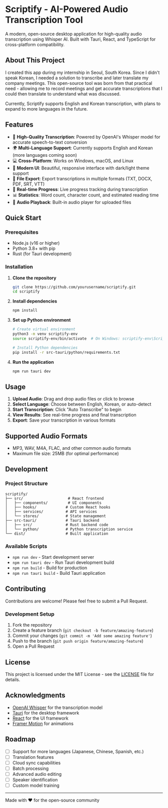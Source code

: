 # Scriptify - AI-Powered Audio Transcription Tool

A modern, open-source desktop application for high-quality audio transcription using Whisper AI. Built with Tauri, React, and TypeScript for cross-platform compatibility.

## About This Project

I created this app during my internship in Seoul, South Korea. Since I didn't speak Korean, I needed a solution to transcribe and later translate my company meetings. This open-source tool was born from that practical need - allowing me to record meetings and get accurate transcriptions that I could then translate to understand what was discussed.

Currently, Scriptify supports English and Korean transcription, with plans to expand to more languages in the future.

## Features

- 🎤 **High-Quality Transcription**: Powered by OpenAI's Whisper model for accurate speech-to-text conversion
- 🌍 **Multi-Language Support**: Currently supports English and Korean (more languages coming soon)
- 💻 **Cross-Platform**: Works on Windows, macOS, and Linux
- 🎨 **Modern UI**: Beautiful, responsive interface with dark/light theme support
- 📁 **File Export**: Export transcriptions in multiple formats (TXT, DOCX, PDF, SRT, VTT)
- 🔄 **Real-time Progress**: Live progress tracking during transcription
- 📊 **Statistics**: Word count, character count, and estimated reading time
- 🎵 **Audio Playback**: Built-in audio player for uploaded files

## Quick Start

### Prerequisites

- Node.js (v16 or higher)
- Python 3.8+ with pip
- Rust (for Tauri development)

### Installation

1. **Clone the repository**
   ```bash
   git clone https://github.com/yourusername/scriptify.git
   cd scriptify
   ```

2. **Install dependencies**
   ```bash
   npm install
   ```

3. **Set up Python environment**
   ```bash
   # Create virtual environment
   python3 -m venv scriptify-env
   source scriptify-env/bin/activate  # On Windows: scriptify-env\Scripts\activate
   
   # Install Python dependencies
   pip install -r src-tauri/python/requirements.txt
   ```

4. **Run the application**
   ```bash
   npm run tauri dev
   ```

## Usage

1. **Upload Audio**: Drag and drop audio files or click to browse
2. **Select Language**: Choose between English, Korean, or auto-detect
3. **Start Transcription**: Click "Auto Transcribe" to begin
4. **View Results**: See real-time progress and final transcription
5. **Export**: Save your transcription in various formats

## Supported Audio Formats

- MP3, WAV, M4A, FLAC, and other common audio formats
- Maximum file size: 25MB (for optimal performance)

## Development

### Project Structure

```
scriptify/
├── src/                    # React frontend
│   ├── components/         # UI components
│   ├── hooks/             # Custom React hooks
│   ├── services/          # API services
│   └── stores/            # State management
├── src-tauri/             # Tauri backend
│   ├── src/               # Rust backend code
│   └── python/            # Python transcription service
└── dist/                  # Built application
```

### Available Scripts

- `npm run dev` - Start development server
- `npm run tauri dev` - Run Tauri development build
- `npm run build` - Build for production
- `npm run tauri build` - Build Tauri application

## Contributing

Contributions are welcome! Please feel free to submit a Pull Request.

### Development Setup

1. Fork the repository
2. Create a feature branch (`git checkout -b feature/amazing-feature`)
3. Commit your changes (`git commit -m 'Add some amazing feature'`)
4. Push to the branch (`git push origin feature/amazing-feature`)
5. Open a Pull Request

## License

This project is licensed under the MIT License - see the [LICENSE](LICENSE) file for details.

## Acknowledgments

- [OpenAI Whisper](https://github.com/openai/whisper) for the transcription model
- [Tauri](https://tauri.app/) for the desktop framework
- [React](https://reactjs.org/) for the UI framework
- [Framer Motion](https://www.framer.com/motion/) for animations

## Roadmap

- [ ] Support for more languages (Japanese, Chinese, Spanish, etc.)
- [ ] Translation features
- [ ] Cloud sync capabilities
- [ ] Batch processing
- [ ] Advanced audio editing
- [ ] Speaker identification
- [ ] Custom model training

---

Made with ❤️ for the open-source community 